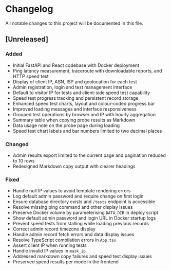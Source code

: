 # Changelog

All notable changes to this project will be documented in this file.

## [Unreleased]

### Added
- Initial FastAPI and React codebase with Docker deployment
- Ping latency measurement, traceroute with downloadable reports, and HTTP speed test
- Display of client IP, ASN, ISP and geolocation for each test
- Admin registration, login and test management interface
- Default to visitor IP for tests and client-side speed test capability
- Speed test progress tracking and persistent record storage
- Enhanced speed test charts, layout and colour‑coded progress bar
- Improved loading messages and interface responsiveness
- Grouped test operations by browser and IP with hourly aggregation
- Summary table when copying probe results as Markdown
- Data usage note on the probe page during loading
- Speed test chart labels and bar numbers limited to two decimal places


### Changed
- Admin results export limited to the current page and pagination reduced to 10 rows
- Redesigned Markdown copy output with clearer headings

### Fixed
- Handle null IP values to avoid template rendering errors
- Log default admin password and require change on first login
- Ensure database directory exists and `/tests` endpoint is accessible
- Resolve missing ping command and other display issues
- Preserve Docker volume by parameterising `DATA_DIR` in deploy script
- Show default admin password and login URL in Docker startup logs
- Prevent speed tests from stalling while loading previous records
- Correct admin record timezone display
- Handle admin record fetch errors and data display issues
- Resolve TypeScript compilation errors in `App.tsx`
- Assert client IP when running tests
- Handle invalid IP values in `mask_ip`
- Addressed markdown copy failures and speed test display issues
- Preserved speed results per mode in the frontend


